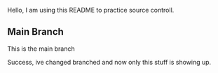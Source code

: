 Hello, I am using this README to practice source controll. 

## Main Branch ##
This is the main branch

Success, ive changed branched and now only this stuff is showing up. 
